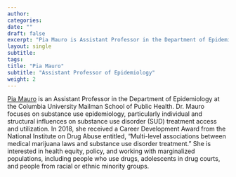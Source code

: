 ```yaml
---
author: 
categories:
date: ""
draft: false
excerpt: "Pia Mauro is Assistant Professor in the Department of Epidemiology at the Columbia University Mailman School of Public Health"
layout: single
subtitle: 
tags:
title: "Pia Mauro"
subtitle: "Assistant Professor of Epidemiology"
weight: 2
---
```


[Pia Mauro](http://www.publichealth.columbia.edu/people/our-faculty/pm2838) is an Assistant Professor in the Department of Epidemiology at the Columbia University Mailman School of Public Health. Dr. Mauro focuses on substance use epidemiology, particularly individual and structural influences on substance use disorder (SUD) treatment access and utilization. In 2018, she received a Career Development Award from the National Institute on Drug Abuse entitled, “Multi-level associations between medical marijuana laws and substance use disorder treatment.” She is interested in health equity, policy, and working with marginalized populations, including people who use drugs, adolescents in drug courts, and people from racial or ethnic minority groups.